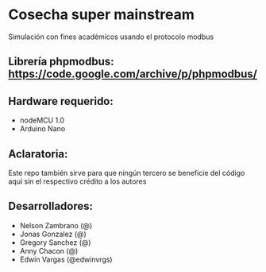 # Cosecha super mainstream

Simulación con fines académicos usando el protocolo modbus

## Librería phpmodbus: https://code.google.com/archive/p/phpmodbus/

## Hardware requerido:
- nodeMCU 1.0
- Arduino Nano

## Aclaratoria:
Este repo también sirve para que ningún tercero se beneficie del código aquí sin el respectivo crédito a los autores

## Desarrolladores:
- Nelson Zambrano (@)
- Jonas Gonzalez (@)
- Gregory Sanchez (@)
- Anny Chacon (@)
- Edwin Vargas (@edwinvrgs)

